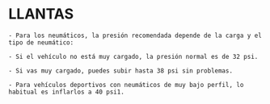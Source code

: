 
# LLANTAS

    - Para los neumáticos, la presión recomendada depende de la carga y el tipo de neumático:

    - Si el vehículo no está muy cargado, la presión normal es de 32 psi.
    
    - Si vas muy cargado, puedes subir hasta 38 psi sin problemas.

    - Para vehículos deportivos con neumáticos de muy bajo perfil, lo habitual es inflarlos a 40 psi1.